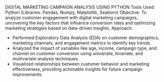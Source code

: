 DIGITAL MARKETING CAMPAIGN ANALYSIS USING PYTHON
Tools Used: Python (Libraries: Pandas, Numpy, Matplotlib, Seaborn)
Objective: To analyze customer engagement with digital marketing campaigns, uncovering the key factors that influence conversion rates and optimizing marketing strategies based on data-driven insights.
Approach:
* Performed Exploratory Data Analysis (EDA) on customer demographics, marketing channels, and engagement metrics to identify key trends.
* Analyzed the impact of variables like age, income, campaign type, and channel on customer conversion using univariate, bivariate, and multivariate analysis techniques.
* Visualized relationships between customer behavior and marketing effectiveness, providing actionable insights for future campaign improvements.

